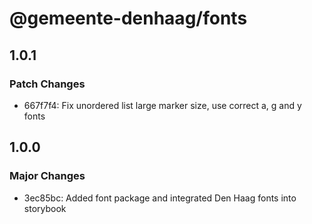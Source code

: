 # @gemeente-denhaag/fonts

## 1.0.1

### Patch Changes

- 667f7f4: Fix unordered list large marker size, use correct a, g and y fonts

## 1.0.0

### Major Changes

- 3ec85bc: Added font package and integrated Den Haag fonts into storybook
